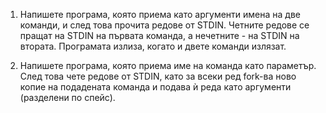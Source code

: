 1. Напишете програма, която приема като аргументи имена
на две команди, и след това прочита редове от STDIN.
Четните редове се пращат на STDIN на първата команда,
а нечетните - на STDIN на втората. Програмата излиза,
когато и двете команди излязат.

2. Напишете програма, която приема име на команда като
параметър. След това чете редове от STDIN, като за всеки
ред fork-ва ново копие на подадената команда и подава ѝ
реда като аргументи (разделени по спейс).
